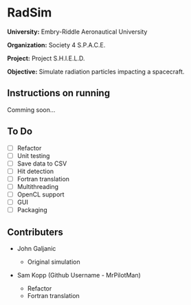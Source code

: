 # RadSim
**University:** Embry-Riddle Aeronautical University

**Organization:** Society 4 S.P.A.C.E.

**Project:** Project S.H.I.E.L.D.

**Objective:** Simulate radiation particles impacting a spacecraft.

## Instructions on running
Comming soon...

## To Do
* [ ] Refactor
* [ ] Unit testing
* [ ] Save data to CSV
* [ ] Hit detection
* [ ] Fortran translation
* [ ] Multithreading
* [ ] OpenCL support
* [ ] GUI
* [ ] Packaging

## Contributers
* John Galjanic
  * Original simulation
    
* Sam Kopp (Github Username - MrPilotMan)
  * Refactor
  * Fortran translation

